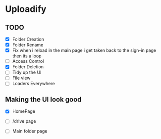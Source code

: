 # Uploadify

## TODO

- [x] Folder Creation 
- [x] Folder Rename
- [x] Fix when i reload in the main page i get taken back to the sign-in page then its a loop
- [ ] Access Control
- [x] Folder Deletion
- [ ] Tidy up the UI
- [ ] File view
- [ ] Loaders Everywhere

## Making the UI look good

- [x] HomePage
- [ ] /drive page
- [ ] Main folder page
 
 